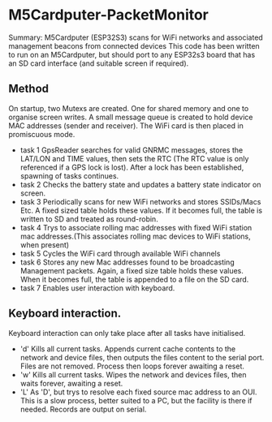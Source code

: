 # M5Cardputer-PacketMonitor
Summary: M5Cardputer (ESP32S3) scans for WiFi networks and associated management beacons from connected devices
This code has been written to run on an M5Cardputer, but should port to any ESP32s3 board that has an SD card interface (and suitable screen if required).
## Method

On startup, two Mutexs are created. One for shared memory and one to organise screen writes. A small message queue is created to hold device MAC addresses (sender and receiver). The WiFi card is then placed in promiscuous mode.

- task 1 GpsReader searches for valid GNRMC messages, stores the LAT/LON and TIME values, then sets the RTC (The RTC value is only referenced if a GPS lock is lost). After a lock has been established, spawning of tasks continues. 
- task 2 Checks the battery state and updates a battery state indicator on screen.
- task 3 Periodically scans for new WiFi networks and stores SSIDs/Macs Etc. A fixed sized table holds these values. If it becomes full, the table is written to SD and treated as round-robin.
- task 4 Trys to associate rolling mac addresses with fixed WiFi station mac addresses.(This associates rolling mac devices to WiFi stations, when present)
- task 5 Cycles the WiFi card through available WiFi channels
- task 6 Stores any new Mac addresses found to be broadcasting Management packets. Again, a fixed size table holds these values. When it becomes full, the table is appended to a file on the SD card.
- task 7 Enables user interaction with keyboard.

## Keyboard interaction.

Keyboard interaction can only take place after all tasks have initialised.

- 'd' Kills all current tasks. Appends current cache contents to the network and device files, then outputs the files content to the serial port. Files are not removed. Process then loops forever awaiting a reset.
- 'w' Kills all current tasks. Wipes the network and devices files, then waits forever, awaiting a reset.
- 'L' As 'D', but trys to resolve each fixed source mac address to an OUI. This is a slow process, better suited to a PC, but the facility is there if needed. Records are output on serial. 


